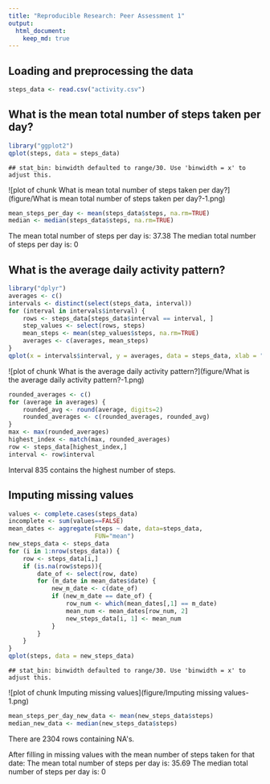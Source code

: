 ```yaml
---
title: "Reproducible Research: Peer Assessment 1"
output: 
  html_document:
    keep_md: true
---
```



## Loading and preprocessing the data

```r
steps_data <- read.csv("activity.csv")
```


## What is the mean total number of steps taken per day?

```r
library("ggplot2")
qplot(steps, data = steps_data)
```

```
## stat_bin: binwidth defaulted to range/30. Use 'binwidth = x' to adjust this.
```

![plot of chunk What is mean total number of steps taken per day?](figure/What is mean total number of steps taken per day?-1.png) 

```r
mean_steps_per_day <- mean(steps_data$steps, na.rm=TRUE)
median <- median(steps_data$steps, na.rm=TRUE)
```
The mean total number of steps per day is: 37.38
The median total number of steps per day is: 0

## What is the average daily activity pattern?

```r
library("dplyr")
averages <- c()
intervals <- distinct(select(steps_data, interval))
for (interval in intervals$interval) {
    rows <- steps_data[steps_data$interval == interval, ]
    step_values <- select(rows, steps)
    mean_steps <- mean(step_values$steps, na.rm=TRUE)
    averages <- c(averages, mean_steps)
}
qplot(x = intervals$interval, y = averages, data = steps_data, xlab = "interval", ylab = "average steps taken", geom = "line")
```

![plot of chunk What is the average daily activity pattern?](figure/What is the average daily activity pattern?-1.png) 

```r
rounded_averages <- c()
for (average in averages) {
    rounded_avg <- round(average, digits=2)
    rounded_averages <- c(rounded_averages, rounded_avg)
}
max <- max(rounded_averages)
highest_index <- match(max, rounded_averages)
row <- steps_data[highest_index,]
interval <- row$interval
```
Interval 835 contains the highest number of steps.


## Imputing missing values

```r
values <- complete.cases(steps_data)
incomplete <- sum(values==FALSE)
mean_dates <- aggregate(steps ~ date, data=steps_data, 
                        FUN="mean")
new_steps_data <- steps_data
for (i in 1:nrow(steps_data)) {
    row <- steps_data[i,]
    if (is.na(row$steps)){
        date_of <- select(row, date)
        for (m_date in mean_dates$date) {
            new_m_date <- c(date_of)
            if (new_m_date == date_of) {
                row_num <- which(mean_dates[,1] == m_date)
                mean_num <- mean_dates[row_num, 2]
                new_steps_data[i, 1] <- mean_num
            }
        }
    }
}
qplot(steps, data = new_steps_data)
```

```
## stat_bin: binwidth defaulted to range/30. Use 'binwidth = x' to adjust this.
```

![plot of chunk Imputing missing values](figure/Imputing missing values-1.png) 

```r
mean_steps_per_day_new_data <- mean(new_steps_data$steps)
median_new_data <- median(new_steps_data$steps)
```
There are 2304 rows containing NA's.

After filling in missing values with the mean number of steps taken for that date:
The mean total number of steps per day is: 35.69
The median total number of steps per day is: 0



